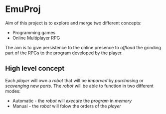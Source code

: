 # EmuProj

Aim of this project is to explore and merge two different concepts:
* Programming games
* Online Multiplayer RPG

The aim is to give persistence to the online presence to *offload* the grinding part of the RPGs to the program developed by the player.

## High level concept
Each *player* will own a *robot* that will be *imporved* by *purchasing* or *scavenging* new *parts*. The *robot* will be able to function in two different modes:
* Automatic - the *robot* will *execute* the *program* in *memory*
* Manual - the *robot* will folow the orders of the *player*

